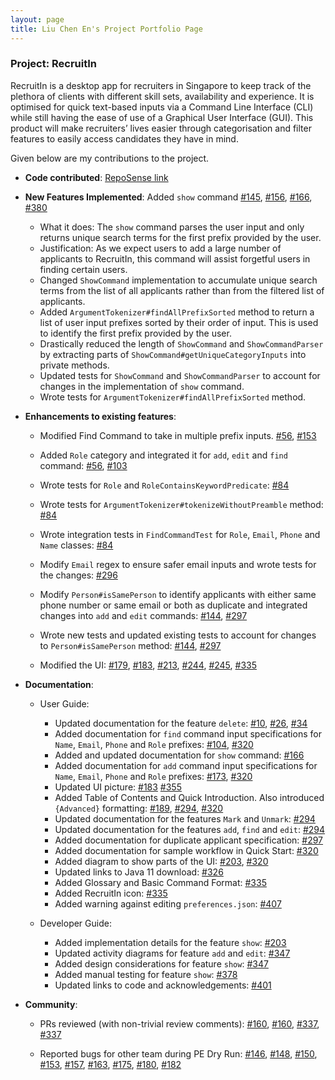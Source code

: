 ```yaml
---
layout: page
title: Liu Chen En's Project Portfolio Page
---
```


### Project: RecruitIn

RecruitIn is a desktop app for recruiters in Singapore to keep track of the plethora of clients with different skill sets, availability and experience. It is optimised for quick text-based inputs via a Command Line Interface (CLI) while still having the ease of use of a Graphical User Interface (GUI).
This product will make recruiters’ lives easier through categorisation and filter features to easily access candidates they have in mind.

Given below are my contributions to the project.

* **Code contributed**: [RepoSense link](https://nus-cs2103-ay2122s1.github.io/tp-dashboard/#breakdown=true&search=twothicc)

* **New Features Implemented**: Added `show` command
[\#145](https://github.com/AY2122S1-CS2103T-F11-2/tp/pull/145),
[\#156](https://github.com/AY2122S1-CS2103T-F11-2/tp/pull/156),
[\#166](https://github.com/AY2122S1-CS2103T-F11-2/tp/pull/166),
[\#380](https://github.com/AY2122S1-CS2103T-F11-2/tp/pull/380)
  * What it does: The `show` command parses the user input and only returns unique search terms for the first prefix
  provided by the user.
  * Justification: As we expect users to add a large number of applicants to RecruitIn, this command will assist
  forgetful users in finding certain users.
  * Changed `ShowCommand` implementation to accumulate unique search terms from the list of all applicants rather than
  from the filtered list of applicants.
  * Added `ArgumentTokenizer#findAllPrefixSorted` method to return a list of user input prefixes sorted by their order
  of input. This is used to identify the first prefix provided by the user.
  * Drastically reduced the length of `ShowCommand` and `ShowCommandParser` by extracting parts of `ShowCommand#getUniqueCategoryInputs`
  into private methods.
  * Updated tests for `ShowCommand` and `ShowCommandParser` to account for changes in the implementation of `show` command.
  * Wrote tests for `ArgumentTokenizer#findAllPrefixSorted` method.

* **Enhancements to existing features**:
  * Modified Find Command to take in multiple prefix inputs.
  [\#56](https://github.com/AY2122S1-CS2103T-F11-2/tp/pull/56),
  [\#153](https://github.com/AY2122S1-CS2103T-F11-2/tp/pull/153)

  * Added `Role` category and integrated it for `add`, `edit` and `find` command:
  [\#56](https://github.com/AY2122S1-CS2103T-F11-2/tp/pull/56),
  [\#103](https://github.com/AY2122S1-CS2103T-F11-2/tp/pull/103)

  * Wrote tests for `Role` and `RoleContainsKeywordPredicate`:
  [\#84](https://github.com/AY2122S1-CS2103T-F11-2/tp/pull/84)

  * Wrote tests for `ArgumentTokenizer#tokenizeWithoutPreamble` method:
  [\#84](https://github.com/AY2122S1-CS2103T-F11-2/tp/pull/84)

  * Wrote integration tests in `FindCommandTest` for `Role`, `Email`, `Phone` and `Name` classes:
  [\#84](https://github.com/AY2122S1-CS2103T-F11-2/tp/pull/84)

  * Modify `Email` regex to ensure safer email inputs and wrote tests for the changes:
  [\#296](https://github.com/AY2122S1-CS2103T-F11-2/tp/pull/296)

  * Modify `Person#isSamePerson` to identify applicants with either same phone number or same email or both as duplicate
  and integrated changes into `add` and `edit` commands:
  [\#144](https://github.com/AY2122S1-CS2103T-F11-2/tp/pull/144),
  [\#297](https://github.com/AY2122S1-CS2103T-F11-2/tp/pull/297)

  * Wrote new tests and updated existing tests to account for changes to `Person#isSamePerson` method:
  [\#144](https://github.com/AY2122S1-CS2103T-F11-2/tp/pull/144),
  [\#297](https://github.com/AY2122S1-CS2103T-F11-2/tp/pull/297)

  * Modified the UI:
  [\#179](https://github.com/AY2122S1-CS2103T-F11-2/tp/pull/179),
  [\#183](https://github.com/AY2122S1-CS2103T-F11-2/tp/pull/183),
  [\#213](https://github.com/AY2122S1-CS2103T-F11-2/tp/pull/213),
  [\#244](https://github.com/AY2122S1-CS2103T-F11-2/tp/pull/244),
  [\#245](https://github.com/AY2122S1-CS2103T-F11-2/tp/pull/245),
  [\#335](https://github.com/AY2122S1-CS2103T-F11-2/tp/pull/335)
  
* **Documentation**:
  * User Guide:
    * Updated documentation for the feature `delete`:
    [\#10](https://github.com/AY2122S1-CS2103T-F11-2/tp/pull/10),
    [\#26](https://github.com/AY2122S1-CS2103T-F11-2/tp/pull/26),
    [\#34](https://github.com/AY2122S1-CS2103T-F11-2/tp/pull/34)
    * Added documentation for `find` command input specifications for `Name`, `Email`, `Phone` and `Role` prefixes:
    [\#104](https://github.com/AY2122S1-CS2103T-F11-2/tp/pull/104),
    [\#320](https://github.com/AY2122S1-CS2103T-F11-2/tp/pull/320)
    * Added and updated documentation for `show` command:
    [\#166](https://github.com/AY2122S1-CS2103T-F11-2/tp/pull/166)
    * Added documentation for `add` command input specifications for `Name`, `Email`, `Phone` and `Role` prefixes:
    [\#173](https://github.com/AY2122S1-CS2103T-F11-2/tp/pull/173),
    [\#320](https://github.com/AY2122S1-CS2103T-F11-2/tp/pull/320)
    * Updated UI picture:
    [\#183](https://github.com/AY2122S1-CS2103T-F11-2/tp/pull/183)
    [\#355](https://github.com/AY2122S1-CS2103T-F11-2/tp/pull/355)
    * Added Table of Contents and Quick Introduction. Also introduced `{Advanced}` formatting:
    [\#189](https://github.com/AY2122S1-CS2103T-F11-2/tp/pull/189),
    [\#294](https://github.com/AY2122S1-CS2103T-F11-2/tp/pull/294),
    [\#320](https://github.com/AY2122S1-CS2103T-F11-2/tp/pull/320)
    * Updated documentation for the features `Mark` and `Unmark`:
    [\#294](https://github.com/AY2122S1-CS2103T-F11-2/tp/pull/294)
    * Updated documentation for the features `add`, `find` and `edit`:
    [\#294](https://github.com/AY2122S1-CS2103T-F11-2/tp/pull/294)
    * Added documentation for duplicate applicant specification:
    [\#297](https://github.com/AY2122S1-CS2103T-F11-2/tp/pull/297)
    * Added documentation for sample workflow in Quick Start:
    [\#320](https://github.com/AY2122S1-CS2103T-F11-2/tp/pull/320)
    * Added diagram to show parts of the UI:
    [\#203](https://github.com/AY2122S1-CS2103T-F11-2/tp/pull/203),
    [\#320](https://github.com/AY2122S1-CS2103T-F11-2/tp/pull/320)
    * Updated links to Java 11 download:
    [\#326](https://github.com/AY2122S1-CS2103T-F11-2/tp/pull/326)
    * Added Glossary and Basic Command Format:
    [\#335](https://github.com/AY2122S1-CS2103T-F11-2/tp/pull/335)
    * Added RecruitIn icon:
    [\#335](https://github.com/AY2122S1-CS2103T-F11-2/tp/pull/335)
    * Added warning against editing `preferences.json`:
    [\#407](https://github.com/AY2122S1-CS2103T-F11-2/tp/pull/407)

  * Developer Guide:
    * Added implementation details for the feature `show`:
    [\#203](https://github.com/AY2122S1-CS2103T-F11-2/tp/pull/203)
    * Updated activity diagrams for feature `add` and `edit`:
    [\#347](https://github.com/AY2122S1-CS2103T-F11-2/tp/pull/347)
    * Added design considerations for feature `show`:
    [\#347](https://github.com/AY2122S1-CS2103T-F11-2/tp/pull/347)
    * Added manual testing for feature `show`:
    [\#378](https://github.com/AY2122S1-CS2103T-F11-2/tp/pull/378)
    * Updated links to code and acknowledgements:
    [\#401](https://github.com/AY2122S1-CS2103T-F11-2/tp/pull/401)

* **Community**:
  * PRs reviewed (with non-trivial review comments):
  [\#160](https://github.com/AY2122S1-CS2103T-F11-2/tp/pull/160#discussion_r732770997),
  [\#160](https://github.com/AY2122S1-CS2103T-F11-2/tp/pull/160#discussion_r732779286),
  [\#337](https://github.com/AY2122S1-CS2103T-F11-2/tp/pull/337#discussion_r744070318),
  [\#337](https://github.com/AY2122S1-CS2103T-F11-2/tp/pull/337#discussion_r744070540)

  * Reported bugs for other team during PE Dry Run:
  [\#146](https://github.com/AY2122S1-CS2103-W14-3/tp/issues/146),
  [\#148](https://github.com/AY2122S1-CS2103-W14-3/tp/issues/148),
  [\#150](https://github.com/AY2122S1-CS2103-W14-3/tp/issues/150),
  [\#153](https://github.com/AY2122S1-CS2103-W14-3/tp/issues/153),
  [\#157](https://github.com/AY2122S1-CS2103-W14-3/tp/issues/157),
  [\#163](https://github.com/AY2122S1-CS2103-W14-3/tp/issues/163),
  [\#175](https://github.com/AY2122S1-CS2103-W14-3/tp/issues/175),
  [\#180](https://github.com/AY2122S1-CS2103-W14-3/tp/issues/180),
  [\#182](https://github.com/AY2122S1-CS2103-W14-3/tp/issues/182)





